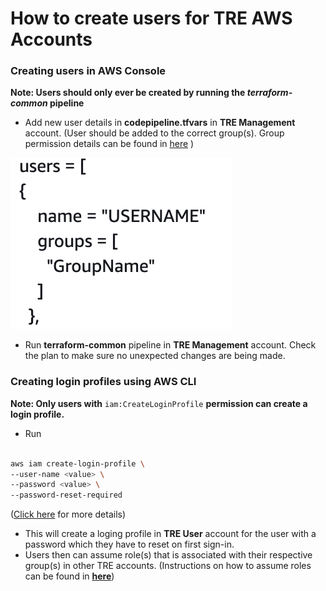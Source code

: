 # How to create users for TRE AWS Accounts

### Creating users in AWS Console

**Note: Users should only ever be created by running the _terraform-common_ pipeline**

- Add new user details in **codepipeline.tfvars** in  **TRE Management** account. (User should be added to the correct group(s). Group permission details can be found in [here](https://github.com/nationalarchives/da-transform-terraform-environments/tree/common/common/templates) )

![Screenshot](images/adding-users-in-tfvars.png)

- Run **terraform-common** pipeline in **TRE Management** account. Check the plan to make sure no unexpected changes are being made.

### Creating login profiles using AWS CLI 

**Note: Only users with** `iam:CreateLoginProfile` **permission can create a login profile.**

-  Run  
```bash

aws iam create-login-profile \
--user-name <value> \
--password <value> \
--password-reset-required
```
([Click here](https://docs.aws.amazon.com/cli/latest/reference/iam/create-login-profile.html) for more details)

- This will create a loging profile in **TRE User** account for the user with a password which they have to reset on first sign-in. 
- Users then can assume role(s) that is associated with their respective group(s) in other TRE accounts. (Instructions on how to assume roles can be found in [**here**](https://github.com/nationalarchives/da-transform-dev-documentation/tree/master/runbooks/how-to-assume-roles-using-AWS-CLI))